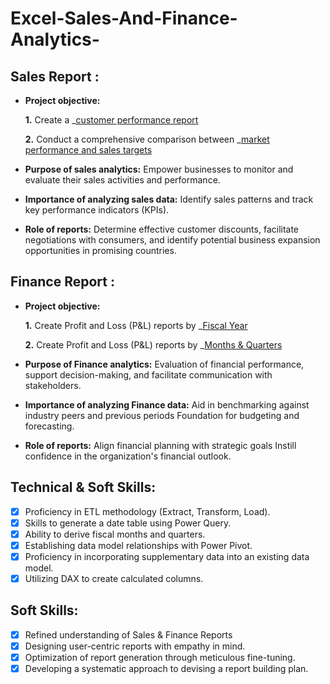 # Excel-Sales-And-Finance-Analytics-

## Sales Report :


- **Project objective:** 

    **1.** Create a _[customer performance report](https://github.com/omkar0242/Excel-Sales-And-Finance-Analytics-/blob/main/Customer%20Net%20Sales%20Performance.pdf)


    **2.** Conduct a comprehensive comparison between _[market performance and sales targets](https://github.com/omkar0242/Excel-Sales-And-Finance-Analytics-/blob/main/Market%20Performace%20vs%20Target.pdf)

- **Purpose of sales analytics:** Empower businesses to monitor and evaluate their sales activities and performance.

- **Importance of analyzing sales data:** Identify sales patterns and track key performance indicators (KPIs).

- **Role of reports:** Determine effective customer discounts, facilitate negotiations with consumers, and identify potential business expansion opportunities in promising countries.


## Finance Report :

- **Project objective:** 

    **1.** Create Profit and Loss (P&L) reports by _[Fiscal Year](https://github.com/omkar0242/Excel-Sales-And-Finance-Analytics-/blob/main/P%26L%20Report%20by%20Fiscal%20Year.pdf)


   **2.** Create Profit and Loss (P&L) reports by _[Months & Quarters](https://github.com/omkar0242/Excel-Sales-And-Finance-Analytics-/blob/main/P%26L%20Report%20by%20Fiscal%20Moths%20%26%20Quarters.pdf)
- **Purpose of Finance analytics:** Evaluation of financial performance, support decision-making, and facilitate communication with stakeholders.

- **Importance of analyzing Finance data:** Aid in benchmarking against industry peers and previous periods Foundation for budgeting and forecasting.

- **Role of reports:** Align financial planning with strategic goals Instill confidence in the organization's financial outlook.


## Technical & Soft Skills:
- [x]	Proficiency in ETL methodology (Extract, Transform, Load).
- [x]	Skills to generate a date table using Power Query.
- [x]	Ability to derive fiscal months and quarters.
- [x]	Establishing data model relationships with Power Pivot.
- [x]	Proficiency in incorporating supplementary data into an existing data model.
- [x]	Utilizing DAX to create calculated columns.

## Soft Skills:
- [x]	Refined understanding of Sales & Finance Reports
- [x]	Designing user-centric reports with empathy in mind.
- [x]	Optimization of report generation through meticulous fine-tuning.
- [x]	Developing a systematic approach to devising a report building plan.
